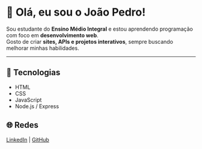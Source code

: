 # 👋 Olá, eu sou o João Pedro!

Sou estudante do **Ensino Médio Integral** e estou aprendendo programação com foco em **desenvolvimento web**.  
Gosto de criar **sites, APIs e projetos interativos**, sempre buscando melhorar minhas habilidades.  

---

## 🚀 Tecnologias
- HTML  
- CSS  
- JavaScript  
- Node.js / Express  

## 🌐 Redes
[LinkedIn](www.linkedin.com/in/joao-pedro-albano-cordeiro-28a0a2379) | [GitHub](https://github.com/joaopedro0507)
